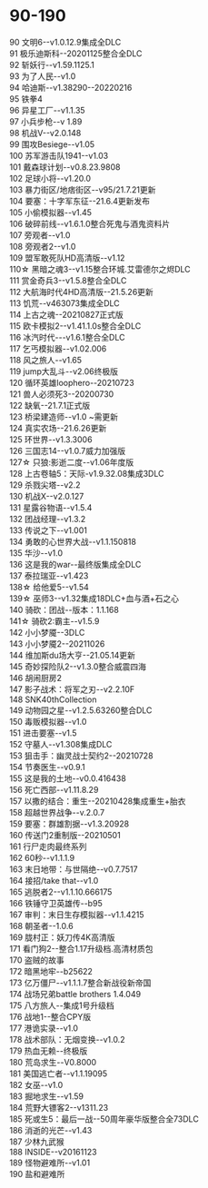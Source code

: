 # 90-190
90	文明6--v1.0.12.9集成全DLC<br> 
91	极乐迪斯科--20201125整合全DLC<br> 
92	斩妖行--v1.59.1125.1<br> 
93	为了人民--v1.0<br> 
94	哈迪斯--v1.38290--20220216<br> 
95	铁拳4<br> 
96	异星工厂--v1.1.35<br> 
97	小兵步枪--v 1.89<br> 
98	机战V--v2.0.148<br> 
99	围攻Besiege--v1.05<br> 
100	苏军游击队1941--v1.03<br> 
101	戴森球计划--v0.8.23.9808<br> 
102	足球小将--v1.20.0<br> 
103	暴力街区/地痞街区--v95/21.7.21更新<br> 
104	要塞：十字军东征--21.6.4更新发布<br> 
105	小偷模拟器--v1.45<br> 
106	破碎前线--v1.6.1.0整合死鬼与酒鬼资料片<br> 
107	旁观者--v1.0<br> 
108	旁观者2--v1.0<br> 
109	盟军敢死队HD高清版--v1.12<br> 
110☆	黑暗之魂3--v1.15整合环城.艾雷德尔之烬DLC<br> 
111	赏金奇兵3--v1.5.8整合全DLC<br> 
112	大航海时代4HD高清版--21.5.26更新<br> 
113	饥荒--v463073集成全DLC<br> 
114	上古之魂--20210827正式版<br> 
115	欧卡模拟2--v1.41.1.0s整合全DLC<br> 
116	冰汽时代---v1.6.1整合全DLC<br> 
117	乞丐模拟器--v1.02.006<br> 
118	风之旅人--v1.65<br> 
119	jump大乱斗--v2.06终极版<br> 
120	循环英雄loophero--20210723<br> 
121	兽人必须死3--20200730<br> 
122	缺氧--21.7.1正式版<br> 
123	桥梁建造师--v1.0 ~需更新<br> 
124	真实农场--21.6.26更新<br> 
125	环世界--v1.3.3006<br> 
126	三国志14--v1.0.7威力加强版<br> 
127☆	只狼:影逝二度--v1.06年度版<br> 
128	上古卷轴5：天际-v1.9.32.08集成3DLC<br> 
129	杀戮尖塔--v2.2<br> 
130	机战X--v2.0.127<br> 
131	星露谷物语--v1.5.4<br> 
132	团战经理--v1.3.2<br> 
133	传说之下--v1.001<br> 
134	勇敢的心世界大战--v1.1.150818<br> 
135	华沙--v1.0<br> 
136	这是我的war--最终版集成全DLC<br> 
137	泰拉瑞亚--v1.423<br> 
138☆	给他爱5--v1.54<br> 
139☆	巫师3--v1.32集成18DLC+血与酒+石之心<br> 
140	骑砍：团战--版本：1.1.168<br> 
141☆	骑砍2:霸主--v1.5.9<br> 
142	小小梦魇--3DLC<br> 
143	小小梦魇2--20211026<br> 
144	维加斯du场大亨--21.05.14更新<br> 
145	奇妙探险队2--v1.3.0整合威震四海<br> 
146	胡闹厨房2<br> 
147	影子战术：将军之刃--v2.2.10F<br> 
148	SNK40thCollection<br> 
149	动物园之星--v1.2.5.63260整合DLC<br> 
150	毒贩模拟器--v1.0<br> 
151	进击要塞--v1.5<br> 
152	守墓人--v1.308集成DLC<br> 
153	狙击手：幽灵战士契约2--20210728<br> 
154	节奏医生--v0.9.1<br> 
155	这是我的土地--v0.0.416438<br> 
156	死亡西部--v1.11.8.29<br> 
157	以撒的结合：重生--20210428集成重生+胎衣<br> 
158	超越世界战争--v.2.0.7<br> 
159	要塞：群雄割据--v1.3.20928<br> 
160	传送门2重制版--20210501<br> 
161	行尸走肉最终系列<br> 
162	60秒--v1.1.1.9<br> 
163	末日地带：与世隔绝--v0.7.7517<br> 
164	接招/take that--v1.0<br> 
165	逃脱者2--v1.1.10.666175<br> 
166	铁锤守卫英雄传--b95<br> 
167	审判：末日生存模拟器--v1.1.4215<br> 
168	朝圣者--1.0.6<br> 
169	胧村正：妖刀传4K高清版<br> 
171	看门狗2--整合1.17升级档.高清材质包<br> 
170	盗贼的故事<br> 
172	暗黑地牢--b25622<br> 
173	亿万僵尸--v1.1.1.7整合新战役新帝国<br> 
174	战场兄弟battle brothers 1.4.049<br> 
175	八方旅人--集成1号升级档<br> 
176	战地1--整合CPY版<br> 
177	港诡实录--v1.0<br> 
178	战术部队：无烟变换--v1.0.2<br> 
179	热血无赖--终极版<br> 
180	荒岛求生--V0.8000<br> 
181	美国逃亡者--v1.1.19095<br> 
182	女巫--v1.0<br> 
183	掘地求生--v1.59<br> 
184	荒野大镖客2--v1311.23<br> 
185	死或生5：最后一战--50周年豪华版整合全73DLC<br> 
186	消逝的光芒--v1.43<br> 
187	少林九武猴<br> 
188	INSIDE--v20161123<br> 
189	怪物避难所--v1.01<br> 
190	盐和避难所